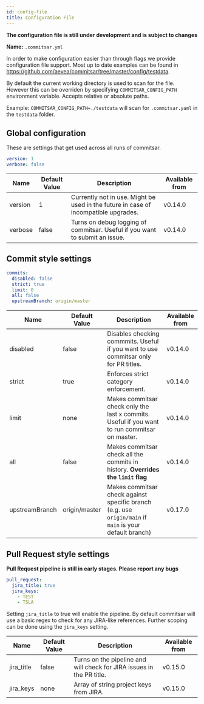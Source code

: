 ```yaml
---
id: config-file
title: Configuration File
---
```


**The configuration file is still under development and is subject to changes**

**Name:** `.commitsar.yml`

In order to make configuration easier than through flags we provide configuration file support. Most up to date examples can be found in <https://github.com/aevea/commitsar/tree/master/config/testdata>.

By default the current working directory is used to scan for the file. However this can be overriden by specifying `COMMITSAR_CONFIG_PATH` environment variable. Accepts relative or absolute paths.

Example: `COMMITSAR_CONFIG_PATH=./testdata` will scan for `.commitsar.yaml` in the `testdata` folder.

## Global configuration

These are settings that get used across all runs of commitsar.

```yaml
version: 1
verbose: false
```

| Name    | Default Value | Description                                                                         | Available from |
| ------- | ------------- | ----------------------------------------------------------------------------------- | -------------- |
| version | 1             | Currently not in use. Might be used in the future in case of incompatible upgrades. | v0.14.0        |
| verbose | false         | Turns on debug logging of commitsar. Useful if you want to submit an issue.         | v0.14.0        |

## Commit style settings

```yaml
commits:
  disabled: false
  strict: true
  limit: 0
  all: false
  upstreamBranch: origin/master
```

| Name           | Default Value | Description                                                                                             | Available from |
| -------------- | ------------- | ------------------------------------------------------------------------------------------------------- | -------------- |
| disabled       | false         | Disables checking commmits. Useful if you want to use commitsar only for PR titles.                     | v0.14.0        |
| strict         | true          | Enforces strict category enforcement.                                                                   | v0.14.0        |
| limit          | none          | Makes commitsar check only the last x commits. Useful if you want to run commitsar on master.           | v0.14.0        |
| all            | false         | Makes commitsar check all the commits in history. **Overrides the `limit` flag**                        | v0.14.0        |
| upstreamBranch | origin/master | Makes commitsar check against specific branch (e.g. use `origin/main` if `main` is your default branch) | v0.17.0        |

## Pull Request style settings

**Pull Request pipeline is still in early stages. Please report any bugs**

```yaml
pull_request:
  jira_title: true
  jira_keys:
    - TEST
    - TSLA
```

Setting `jira_title` to true will enable the pipeline. By default commitsar will use a basic regex to check for any JIRA-like references. Further scoping can be done using the `jira_keys` setting.

| Name       | Default Value | Description                                                           | Available from |
| ---------- | ------------- | --------------------------------------------------------------------- | -------------- |
| jira_title | false         | Turns on the pipeline and will check for JIRA issues in the PR title. | v0.15.0        |
| jira_keys  | none          | Array of string project keys from JIRA.                               | v0.15.0        |
